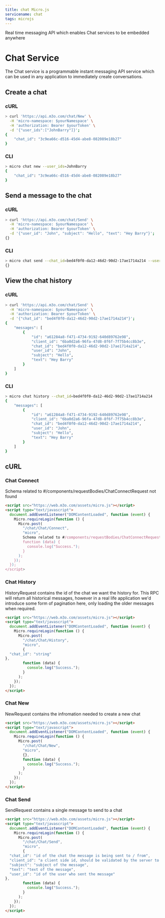 ```yaml
---
title: chat Micro.js
servicename: chat
tags: microjs
---
```

Real time messaging API which enables Chat services to be embedded anywhere

# Chat Service

The Chat service is a programmable instant messaging API service which can be used in any application to immediately create conversations. 

## Create a chat

### cURL

```bash
> curl 'https://api.m3o.com/chat/New' \
  -H 'micro-namespace: $yourNamespace' \
  -H 'authorization: Bearer $yourToken' \
  -d '{"user_ids":["JohnBarry"]}';
{
	"chat_id": "3c9ea66c-d516-45d4-abe8-082089e18b27"
}
```

### CLI

```bash
> micro chat new --user_ids=JohnBarry
{
	"chat_id": "3c9ea66c-d516-45d4-abe8-082089e18b27"
}
```

## Send a message to the chat

### cURL

```bash
> curl 'https://api.m3o.com/chat/Send' \
  -H 'micro-namespace: $yourNamespace' \
  -H 'authorization: Bearer $yourToken' \
  -d '{"user_id": "John", "subject": "Hello", "text": "Hey Barry"}';
{}
```

### CLI

```bash
> micro chat send --chat_id=bed4f0f0-da12-46d2-90d2-17ae1714a214 --user_id=John --subject=Hello --text='Hey Barry'
{}
```

## View the chat history

### cURL

```bash
> curl 'https://api.m3o.com/chat/Send' \
  -H 'micro-namespace: $yourNamespace' \
  -H 'authorization: Bearer $yourToken' \
  -d '{"chat_id": "bed4f0f0-da12-46d2-90d2-17ae1714a214"}';
{
	"messages": [
		{
			"id": "a61284a8-f471-4734-9192-640d89762e98",
			"client_id": "6ba0d2a6-96fa-47d8-8f6f-7f75b4cc8b3e",
			"chat_id": "bed4f0f0-da12-46d2-90d2-17ae1714a214",
			"user_id": "John",
			"subject": "Hello",
			"text": "Hey Barry"
		}
	]
}
```

### CLI
```bash
> micro chat history --chat_id=bed4f0f0-da12-46d2-90d2-17ae1714a214
{
	"messages": [
		{
			"id": "a61284a8-f471-4734-9192-640d89762e98",
			"client_id": "6ba0d2a6-96fa-47d8-8f6f-7f75b4cc8b3e",
			"chat_id": "bed4f0f0-da12-46d2-90d2-17ae1714a214",
			"user_id": "John",
			"subject": "Hello",
			"text": "Hey Barry"
		}
	]
}
```

## cURL


### Chat Connect
<!-- We use the request body description here as endpoint descriptions are not
being lifted correctly from the proto by the openapi spec generator -->
Schema related to #/components/requestBodies/ChatConnectRequest not found
```html
<script src="https://web.m3o.com/assets/micro.js"></script>
<script type="text/javascript">
  document.addEventListener("DOMContentLoaded", function (event) {
    Micro.requireLogin(function () {
      Micro.post(
        "/chat/Chat/Connect",
        "micro",
        Schema related to #/components/requestBodies/ChatConnectRequest not found,
        function (data) {
          console.log("Success.");
        }
      );
    });
  });
</script>
```


### Chat History
<!-- We use the request body description here as endpoint descriptions are not
being lifted correctly from the proto by the openapi spec generator -->
HistoryRequest contains the id of the chat we want the history for. This RPC will return all 
 historical messages, however in a real life application we'd introduce some form of pagination
 here, only loading the older messages when required.
```html
<script src="https://web.m3o.com/assets/micro.js"></script>
<script type="text/javascript">
  document.addEventListener("DOMContentLoaded", function (event) {
    Micro.requireLogin(function () {
      Micro.post(
        "/chat/Chat/History",
        "micro",
        {
  "chat_id": "string"
},
        function (data) {
          console.log("Success.");
        }
      );
    });
  });
</script>
```


### Chat New
<!-- We use the request body description here as endpoint descriptions are not
being lifted correctly from the proto by the openapi spec generator -->
NewRequest contains the infromation needed to create a new chat
```html
<script src="https://web.m3o.com/assets/micro.js"></script>
<script type="text/javascript">
  document.addEventListener("DOMContentLoaded", function (event) {
    Micro.requireLogin(function () {
      Micro.post(
        "/chat/Chat/New",
        "micro",
        {},
        function (data) {
          console.log("Success.");
        }
      );
    });
  });
</script>
```


### Chat Send
<!-- We use the request body description here as endpoint descriptions are not
being lifted correctly from the proto by the openapi spec generator -->
SendRequest contains a single message to send to a chat
```html
<script src="https://web.m3o.com/assets/micro.js"></script>
<script type="text/javascript">
  document.addEventListener("DOMContentLoaded", function (event) {
    Micro.requireLogin(function () {
      Micro.post(
        "/chat/Chat/Send",
        "micro",
        {
  "chat_id": "id of the chat the message is being sent to / from",
  "client_id": "a client side id, should be validated by the server to make the request retry safe",
  "subject": "subject of the message",
  "text": "text of the message",
  "user_id": "id of the user who sent the message"
},
        function (data) {
          console.log("Success.");
        }
      );
    });
  });
</script>
```


